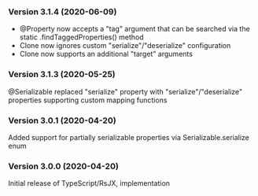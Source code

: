 ### Version 3.1.4 (2020-06-09)
- @Property now accepts a "tag" argument that can be searched via the static .findTaggedProperties() method
- Clone now ignores custom "serialize"/"deserialize" configuration
- Clone now supports an additional "target" arguments

### Version 3.1.3 (2020-05-25)
@Serializable replaced "serialize" property with "serialize"/"deserialize" properties supporting custom mapping functions

### Version 3.0.1 (2020-04-20)
Added support for partially serializable properties via Serializable.serialize enum

### Version 3.0.0 (2020-04-20)
Initial release of TypeScript/RsJX, implementation
